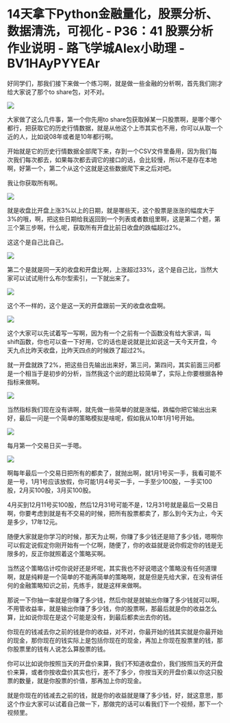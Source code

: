 # 14天拿下Python金融量化，股票分析、数据清洗，可视化 - P36：41 股票分析作业说明 - 路飞学城Alex小助理 - BV1HAyPYYEAr

好同学们，那我们接下来做一个练习啊，就是做一些金融的分析啊，首先我们刚才给大家说了那个to share包，对不对。



![](img/2be8f1e54ae63c76a24c98558e5dfc4e_1.png)

大家做了这么几件事，第一个你先用to share包获取掉某一只股票啊，是哪个哪个都行，把获取它的历史行情数据，就是从他这个上市其实也不用，你可以从取一个近的人，比如说08年或者是10年都行啊。

开始就是它的历史行情数据全部爬下来，存到一个CSV文件里备用，因为我们每次我们每次都去，如果每次都去调它的接口的话，会比较慢，所以不是存在本地啊，好第一个，第二个从这个这就是这些数据爬下来之后对吧。

我让你获取所有啊。

![](img/2be8f1e54ae63c76a24c98558e5dfc4e_3.png)

就是收盘比开盘上涨3%以上的日期，就是哪些天，这个股票是涨涨的幅度大于3%的哦，啊，把这些日期给我返回到一个列表或者数组里啊，这是第二个题，第三个第三步啊，什么呢，获取所有开盘比前日收盘的跌幅超过2%。

这这个是自己比自己。

![](img/2be8f1e54ae63c76a24c98558e5dfc4e_5.png)

第二个是就是同一天的收盘和开盘比啊，上涨超过33%，这个是自己比，当然大家可以试试用什么布尔型索引，一下就出来了。



![](img/2be8f1e54ae63c76a24c98558e5dfc4e_7.png)

这个不一样的，这个是这一天的开盘跟前一天的收盘收盘啊。

![](img/2be8f1e54ae63c76a24c98558e5dfc4e_9.png)

这个大家可以先试着写一写啊，因为有一个之前有一个函数没有给大家讲，叫shift函数，你也可以查一下好用，它的话也是说就是比如说这一天今天开盘，今天九点比昨天收盘，比昨天四点的时候跌了超过2%。

就一开盘就跌了2%，把这些日先输出出来好，第三问，第四问，其实前面三问都是一个相当于是初步的分析，当然我这个出的题比较简单了，实际上你要根据各种指标来做啊。



![](img/2be8f1e54ae63c76a24c98558e5dfc4e_11.png)

当然指标我们现在没有讲啊，就先做一些简单的就是涨幅，跌幅你把它输出出来好，最后一问是一个简单的策略模拟是啥呢，假如我从10年1月1号开始。



![](img/2be8f1e54ae63c76a24c98558e5dfc4e_13.png)

每月第一个交易日买一手嗯。

![](img/2be8f1e54ae63c76a24c98558e5dfc4e_15.png)

啊每年最后一个交易日把所有的都卖了，就抛出啊，就1月1号买一手，我看可能不是一号，1月1号应该放假，你可能1月4号买一手，一手至少100股，一手买100股，2月买100股，3月买100股。

4月买到12月11号买100股，然后12月31号可能不是，12月31号就是最后一交易日啊，你要考虑到就是有不交易的时候，把所有股票都卖了，那么到今天为止，今天是多少，17年12元。

随便大家就是你学习的时候，那天为止啊，你赚了多少钱还是赔了多少钱，嗯啊你可以假定说假定你刚开始有一个亿啊，随便了，你的收益就是说你假定你的钱是无限多的，反正你就照着这个策略买啊。

当然这个策略估计哎你说好还是坏呢，其实我也不好说嗯这个策略没有任何道理啊，就是纯粹是一个简单的不能再简单的策略啊，就是但是先给大家，在没有讲任何的金融策略知识之前，先练手，就是这样来做啊。

那说一下你抽一率就是你赚了多少钱，然后你就是就输出你赚了多少钱就可以啊，不用管收益率，就是输出你赚了多少钱，你的股票啊，那最后就是你的收益怎么算，比如说你现在是这个可能是没有，到最后都卖出去你的钱。

你现在的钱减去你之前的钱是你的收益，对不对，你最开始的钱其实就是你最开始的现金，那你现在的钱实际上是包括你现在的现金，再加上你现在股票里的钱，那你股票里的钱有人说怎么算股票的钱。

你可以比如说你按照当天的开盘价来算，我们不知道收盘价，我们按照当天的开盘价来算，或者你按收盘价其实也行，差不了多少，你按当天的开盘价乘以你这只股票的数量，就是你股票的价值，那再加上你的现金。

就是你现在的钱减去之前的钱，就是你的收益就是赚了多少钱，好，就这意思，那这个作业大家可以试着自己做一下，那做完的话可以看我们下一个视频，那下一个视频里。

